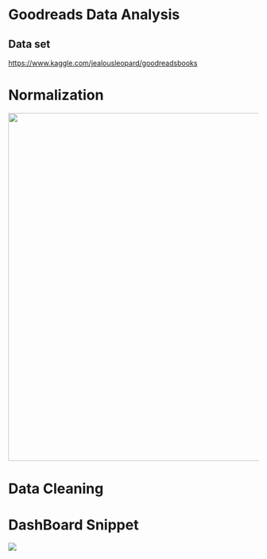 # Goodreads Data Analysis

## Data set
https://www.kaggle.com/jealousleopard/goodreadsbooks

# Normalization
<img src="https://github.com/JasonYao3/goodreads/blob/master/Goodreads%20ER%20diagram.png" width="850" height="700">

# Data Cleaning

# DashBoard Snippet

<img src="https://github.com/JasonYao3/goodreads/blob/master/PowerBi%20snippet.JPG">


